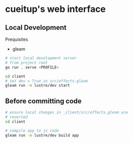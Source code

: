 # cueitup's web interface

Local Development
---

Prequisites

- gleam

```sh
# start local development server
# from project root
go run . serve <PROFILE>

cd client
# set dev = True in src/effects.gleam
gleam run -m lustre/dev start
```

Before committing code
---

```sh
# ensure local changes in _client/src/effects.gleam are
# reverted
cd client

# compile app to js code
gleam run -m lustre/dev build app
```
